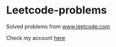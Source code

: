 # Leetcode-problems
Solved problems from www.leetcode.com

Check my account [here](https://leetcode.com/burbon13/)
